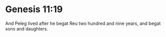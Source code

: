 # Genesis 11:19

And Peleg lived after he begat Reu two hundred and nine years, and begat sons and daughters.